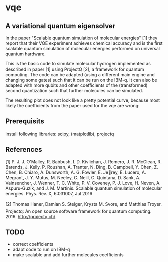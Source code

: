 # vqe
## A variational quantum eigensolver

In the paper "Scalable quantum simulation of molecular energies" [1] they report that their VQE experiment achieves chemical accuracy and is the first scalable quantum simulation of molecular energies performed on universal quantum hardware.

This is the basic code to simulate molecular hydrogen implemented as described in paper [1] using ProjectQ [2], a framework for quantum computing. The code can be adapted (using a different main engine and changing some gates) such that it can be run on the IBM-q. It can also be adapted with more qubits and other coefficients of the (transformed) second quantization such that further molecules can be simulated.

The resulting plot does not look like a pretty potential curve, because most likely the coefficients from the paper used for the vqe are wrong:




## Prerequisits
install following libraries: scipy, (matplotlib), projectq


## References

[1]
P. J. J. O'Malley, R. Babbush, I. D. Kivlichan, J. Romero, J. R. McClean, R. Barends, J. Kelly,
P. Roushan, A. Tranter, N. Ding, B. Campbell, Y. Chen, Z. Chen, B. Chiaro, A. Dunsworth, A. G.
Fowler, E. Jerey, E. Lucero, A. Megrant, J. Y. Mutus, M. Neeley, C. Neill, C. Quintana, D. Sank,
A. Vainsencher, J. Wenner, T. C. White, P. V. Coveney, P. J. Love, H. Neven, A. Aspuru-Guzik, and
J. M. Martinis. Scalable quantum simulation of molecular energies. Phys. Rev. X, 6:031007, Jul 2016

[2]
Thomas Haner, Damian S. Steiger, Krysta M. Svore, and Matthias Troyer. Projectq: An open source
software framework for quantum computing. 2016.
http://projectq.ch/


## TODO
- correct coefficients
- adapt code to run on IBM-q
- make scalable and add further molecules coefficients
